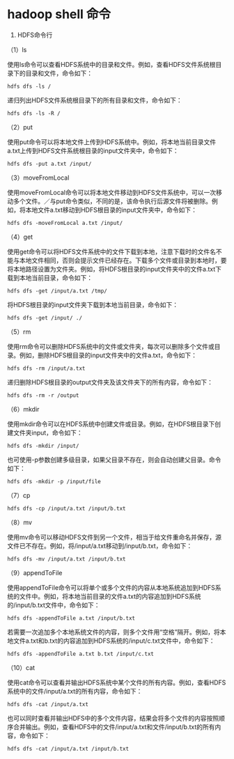 # hadoop shell 命令

1.  HDFS命令行

（1）ls

使用ls命令可以查看HDFS系统中的目录和文件。例如，查看HDFS文件系统根目录下的目录和文件，命令如下：

```
hdfs dfs -ls /
```

递归列出HDFS文件系统根目录下的所有目录和文件，命令如下：

```
hdfs dfs -ls -R /
```

（2）put

使用put命令可以将本地文件上传到HDFS系统中。例如，将本地当前目录文件a.txt上传到HDFS文件系统根目录的input文件夹中，命令如下：

```
hdfs dfs -put a.txt /input/
```

（3）moveFromLocal

使用moveFromLocal命令可以将本地文件移动到HDFS文件系统中，可以一次移动多个文件。／与put命令类似，不同的是，该命令执行后源文件将被删除。例如，将本地文件a.txt移动到HDFS根目录的input文件夹中，命令如下：

```
hdfs dfs -moveFromLocal a.txt /input/
```

（4）get

使用get命令可以将HDFS文件系统中的文件下载到本地，注意下载时的文件名不能与本地文件相同，否则会提示文件已经存在。下载多个文件或目录到本地时，要将本地路径设置为文件夹。例如，将HDFS根目录的input文件夹中的文件a.txt下载到本地当前目录，命令如下：

```
hdfs dfs -get /input/a.txt /tmp/
```

将HDFS根目录的input文件夹下载到本地当前目录，命令如下：

```
hdfs dfs -get /input/ ./
```

（5）rm

使用rm命令可以删除HDFS系统中的文件或文件夹，每次可以删除多个文件或目录。例如，删除HDFS根目录的input文件夹中的文件a.txt，命令如下：

```
hdfs dfs -rm /input/a.txt
```

递归删除HDFS根目录的output文件夹及该文件夹下的所有内容，命令如下：

```
hdfs dfs -rm -r /output
```

（6）mkdir

使用mkdir命令可以在HDFS系统中创建文件或目录。例如，在HDFS根目录下创建文件夹input，命令如下：

```
hdfs dfs -mkdir /input/
```

也可使用-p参数创建多级目录，如果父目录不存在，则会自动创建父目录。命令如下：

```
hdfs dfs -mkdir -p /input/file
```

（7）cp

```
hdfs dfs -cp /input/a.txt /input/b.txt
```

（8）mv

使用mv命令可以移动HDFS文件到另一个文件，相当于给文件重命名并保存，源文件已不存在。例如，将/input/a.txt移动到/input/b.txt，命令如下：

```
hdfs dfs -mv /input/a.txt /input/b.txt
```

（9）appendToFile

使用appendToFile命令可以将单个或多个文件的内容从本地系统追加到HDFS系统的文件中。例如，将本地当前目录的文件a.txt的内容追加到HDFS系统的/input/b.txt文件中，命令如下：

```
hdfs dfs -appendToFile a.txt /input/b.txt
```

若需要一次追加多个本地系统文件的内容，则多个文件用“空格”隔开。例如，将本地文件a.txt和b.txt的内容追加到HDFS系统的/input/c.txt文件中，命令如下：

```
hdfs dfs -appendToFile a.txt b.txt /input/c.txt
```

（10）cat

使用cat命令可以查看并输出HDFS系统中某个文件的所有内容。例如，查看HDFS系统中的文件/input/a.txt的所有内容，命令如下：

```
hdfs dfs -cat /input/a.txt
```

也可以同时查看并输出HDFS中的多个文件内容，结果会将多个文件的内容按照顺序合并输出。例如，查看HDFS中的文件/input/a.txt和文件/input/b.txt的所有内容，命令如下：

```
hdfs dfs -cat /input/a.txt /input/b.txt
```